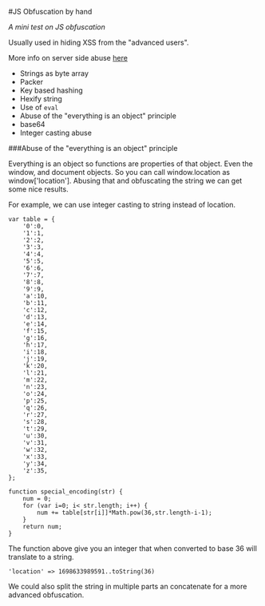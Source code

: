 #JS Obfuscation by hand

_A mini test on JS obfuscation_

Usually used in hiding XSS from the "advanced users".

More info on server side abuse [here](http://html5sec.org)

* Strings as byte array
* Packer
* Key based hashing
* Hexify string
* Use of `eval`
* Abuse of the "everything is an object" principle
* base64
* Integer casting abuse


###Abuse of the "everything is an object" principle

Everything is an object so functions are properties of that object.
Even the window, and document objects.
So you can call window.location as window['location'].
Abusing that and obfuscating the string we can get some nice results.

For example, we can use integer casting to string instead of location.

```
var table = {
	'0':0,
	'1':1,
	'2':2,
	'3':3,
	'4':4,
	'5':5,
	'6':6,
	'7':7,
	'8':8,
	'9':9,
	'a':10,
	'b':11,
	'c':12,
	'd':13,
	'e':14,
	'f':15,
	'g':16,
	'h':17,
	'i':18,
	'j':19,
	'k':20,
	'l':21,
	'm':22,
	'n':23,
	'o':24,
	'p':25,
	'q':26,
	'r':27,
	's':28,
	't':29,
	'u':30,
	'v':31,
	'w':32,
	'x':33,
	'y':34,
	'z':35,
};

function special_encoding(str) {
	num = 0;
	for (var i=0; i< str.length; i++) {
		num += table[str[i]]*Math.pow(36,str.length-i-1);
	}
	return num;
}
```

The function above give you an integer that when converted to base 36 will translate to a string.
```
'location' => 1698633989591..toString(36)
```

We could also split the string in multiple parts an concatenate for a more advanced obfuscation.

